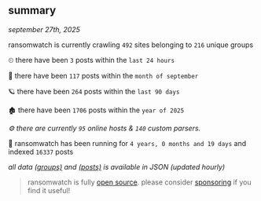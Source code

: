 
## summary
_september 27th, 2025_

ransomwatch is currently crawling `492` sites belonging to `216` unique groups

⏲ there have been `3` posts within the `last 24 hours`

🦈 there have been `117` posts within the `month of september`

🪐 there have been `264` posts within the `last 90 days`

🏚 there have been `1706` posts within the `year of 2025`

_⚙️ there are currently `95` online hosts & `140` custom parsers._

🦕 ransomwatch has been running for `4 years, 0 months and 19 days` and indexed `16337` posts

_all data  [(groups)](http://ransomwhat.telemetry.ltd/groups) and [(posts)](http://ransomwhat.telemetry.ltd/posts) is available in JSON (updated hourly)_

> ransomwatch is fully [open source](https://github.com/joshhighet/ransomwatch#ransomwatch--). please consider [sponsoring](https://github.com/sponsors/joshhighet) if you find it useful!
